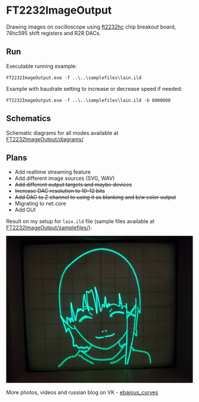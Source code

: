 # FT2232ImageOutput
Drawing images on oscilloscope using [ft2232hc](https://www.ftdichip.com/Products/ICs/FT2232H.html) chip breakout board, 74hc595 shift registers and R2R DACs.

## Run
Executable running example:
```
FT2232ImageOutput.exe -f ..\..\samplefiles\lain.ild
```

Example with baudrate setting to increase or decrease speed if needed:
```
FT2232ImageOutput.exe -f ..\..\samplefiles\lain.ild -b 8000000
```

## Schematics
Schematic diagrams for all modes available at [FT2232ImageOutput/diagrams/](FT2232ImageOutput/diagrams/)


## Plans
 - Add realtime streaming feature
 - Add different image sources (SVG, WAV)
 - ~~Add different output targets and maybe devices~~
 - ~~Increase DAC resolution to 10-12 bits~~
 - ~~Add DAC to Z channel to using it as blanking and b/w color output~~
 - Migrating to net.core
 - Add GUI

Result on my setup for `lain.ild` file (sample files available at [FT2232ImageOutput/samplefiles/](FT2232ImageOutput/samplefiles/)):

![lain](/FT2232ImageOutput/samplefiles/lain.png?raw=true "lain")

More photos, videos and russian blog on VK - [ebajous_curves](https://vk.com/ebajous_curves)